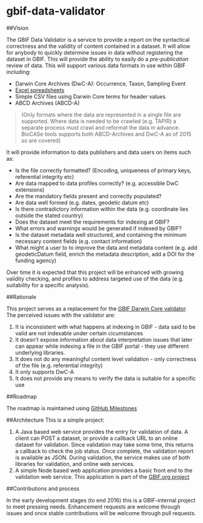 # gbif-data-validator

##Vision

The GBIF Data Validator is a service to provide a report on the syntactical correctness and the validity of content contained in a dataset.  It will allow for anybody to quickly determine issues in data without registering the dataset in GBIF.  This will provide the ability to easily do a *pre-publication* review of data.   This will support various data formats in use within GBIF including:

 - Darwin Core Archives (DwC-A): Occurrence, Taxon, Sampling Event
 - [Excel spreadsheets](http://www.gbif.org/newsroom/news/new-darwin-core-spreadsheet-templates)
 - Simple CSV files using Darwin Core terms for header values
 - ABCD Archives (ABCD-A)

> (Only formats where the data are represented in a single file are
> supported.  Where data is needed to be crawled (e.g. TAPIR) a separate
> process must crawl and reformat the data in advance.  BioCASe tools
> supports both ABCD-Archives and DwC-A as of 2015 so are covered)

It will provide information to data publishers and data users on items such as:

 - Is the file correctly formatted?  (Encoding, uniqueness of primary keys, referential integrity etc)
 - Are data mapped to data profiles correctly? (e.g. accessible DwC extensions)
 - Are the mandatory fields present and correctly populated?
 - Are data well formed (e.g. dates, geodetic datum etc)
 - Is there contradictory information within the data (e.g. coordinate lies outside the stated country)
 - Does the dataset meet the requirements for indexing at GBIF?
 - What errors and warnings would be generated if indexed by GBIF?
 - Is the dataset metadata well structured, and containing the minimum necessary content fields (e.g. contact information)
 - What might a user to to improve the data and metadata content (e.g. add geodeticDatum field, enrich the metadata description, add a DOI for the funding agency)

Over time it is expected that this project will be enhanced with growing validity checking, and profiles to address targeted use of the data (e.g. suitability for a specific analysis).

##Rationale

This project serves as a replacement for the [GBIF Darwin Core validator](http://tools.gbif.org/dwca-validator).  The perceived issues with the validator are:

1. It is inconsistent with what happens at indexing in GBIF - data said to be valid are not indexable under certain cicumstances
2. It doesn’t expose information about data interpretation issues that later can appear while indexing a file in the GBIF portal - they use different underlying libraries.
3. It does not do any meaningful content level validation - only correctness of the file (e.g. referential integrity)
4. It only supports DwC-A
5. It does not provide any means to verify the data is suitable for a specific use
  
##Roadmap

The roadmap is maintained using [GitHub Milestones](https://github.com/gbif/gbif-data-validator/milestones)

##Architecture
This is a simple project:

 1. A Java based web service provides the entry for validation of data.  A client can POST a dataset, or provide a callback URL to an online dataset for validation.  Since validation may take some time, this returns a callback to check the job status.  Once complete, the validation report is available as JSON.  During validation, the service makes use of both libraries for validation, and online web services.
 2. A simple Node based web application provides a basic front end to the validation web service.  This application is part of the [GBIF.org project](https://github.com/gbif/portal16)   


##Contributions and process

In the early development stages (to end 2016) this is a GBIF-internal project to meet pressing needs.  Enhancement requests are welcome through issues and once stable contributions will be welcome through pull requests.
